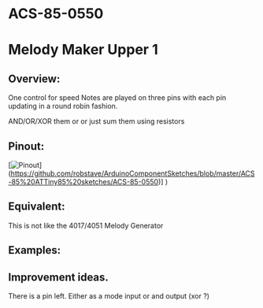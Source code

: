 # ACS-85-0550
Melody Maker Upper 1
==============

## Overview:
One control for speed
Notes are played on three pins with each pin updating in a round robin fashion.

AND/OR/XOR them or or just sum them using resistors


## Pinout:
[![Pinout](https://github.com/robstave/ArduinoComponentSketches/blob/master/ACS-85%20ATTiny85%20sketches/ACS-85-0550/images/acs-85-0550.png)] (https://github.com/robstave/ArduinoComponentSketches/blob/master/ACS-85%20ATTiny85%20sketches/ACS-85-0550)] )

## Equivalent:
This is not like the 4017/4051 Melody Generator

## Examples:

## Improvement ideas.
There is a pin left.  Either as a mode input or and output (xor ?)


 

